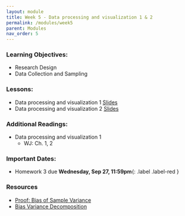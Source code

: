 ```yaml
---
layout: module
title: Week 5 - Data processing and visualization 1 & 2
permalink: /modules/week5
parent: Modules
nav_order: 5
---
```


### Learning Objectives:
* Research Design
* Data Collection and Sampling


### Lessons:
*  Data processing and visualization 1 [Slides](https://xinchenyu.github.io/csc380-spring24/Slides/24s380_data1.pdf)
*  Data processing and visualization 2 [Slides]()


### Additional Readings:
* Data processing and visualization 1 
    * WJ: Ch. 1, 2

### Important Dates:
* Homework 3 due **Wednesday, Sep 27, 11:59pm**{: .label .label-red }

### Resources
* [Proof: Bias of Sample Variance](https://proofwiki.org/wiki/Bias_of_Sample_Variance)
* [Bias Variance Decomposition](https://towardsdatascience.com/the-bias-variance-tradeoff-8818f41e39e9)